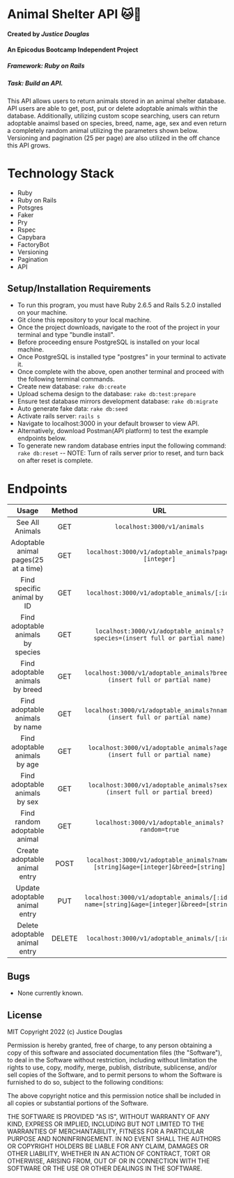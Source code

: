 # Animal Shelter API 🐱🐶
#### Created by _Justice Douglas_
#### An Epicodus Bootcamp Independent Project
##### Framework: Ruby on Rails
##### Task: Build an API.

This API allows users to return animals stored in an animal shelter database. API users are able to get, post, put or delete adoptable animals within the database. Additionally, utilizing custom scope searching, users can return adoptable anaimsl based on species, breed, name, age, sex and even return a completely random animal utilizing the parameters shown below. Versioning and pagination (25 per page) are also utilized in the off chance this API grows.

# Technology Stack
- Ruby
- Ruby on Rails
- Potsgres
- Faker
- Pry
- Rspec
- Capybara
- FactoryBot
- Versioning
- Pagination
- API

## Setup/Installation Requirements

- To run this program, you must have Ruby 2.6.5 and Rails 5.2.0 installed on your machine.
- Git clone this repository to your local machine.
- Once the project downloads, navigate to the root of the project in your terminal and type "bundle install".
- Before proceeding ensure PostgreSQL is installed on your local machine.
- Once PostgreSQL is installed type "postgres" in your terminal to activate it.
- Once complete with the above, open another terminal and proceed with the following terminal commands.
- Create new database: `rake db:create`
- Upload schema design to the database: `rake db:test:prepare`
- Ensure test database mirrors development database: `rake db:migrate`
- Auto generate fake data: `rake db:seed`
- Activate rails server: `rails s` 
- Navigate to localhost:3000 in your default browser to view API.
- Alternatively, download Postman(API platform) to test the example endpoints below.
- To generate new random database entries input the following command: `rake db:reset` -- NOTE: Turn of rails server prior to reset, and turn back on after reset is complete.

# Endpoints
| Usage | Method | URL | Parameters |
| :---: | :---: | :---: | :---: |
| See All Animals | GET | `localhost:3000/v1/animals` |  |
| Adoptable animal pages(25 at a time) | GET | `localhost:3000/v1/adoptable_animals?page=[integer]` | :page |
| Find specific animal by ID | GET | `localhost:3000/v1/adoptable_animals/[:id]` |:id |
| Find adoptable animals by species | GET | `localhost:3000/v1/adoptable_animals?species=(insert full or partial name)` | :species |
| Find adoptable animals by breed | GET | `localhost:3000/v1/adoptable_animals?breed=(insert full or partial name)` | :breed |
| Find adoptable animals by name | GET | `localhost:3000/v1/adoptable_animals?nname=(insert full or partial name)` | :name |
| Find adoptable animals by age | GET | `localhost:3000/v1/adoptable_animals?age=(insert full or partial name)` | :age |
| Find adoptable animals by sex | GET | `localhost:3000/v1/adoptable_animals?sex=(insert full or partial breed)` | :sex |
| Find random adoptable animal | GET | `localhost:3000/v1/adoptable_animals?random=true` | :random |
| Create adoptable animal entry | POST | `localhost:3000/v1/adoptable_animals?name=[string]&age=[integer]&breed=[string]` | :species, :breed, :name, :age, :sex |
| Update adoptable animal entry | PUT | `localhost:3000/v1/adoptable_animals/[:id]?name=[string]&age=[integer]&breed=[string]` | :species, :breed, :name, :age, :sex |
| Delete adoptable animal entry | DELETE | `localhost:3000/v1/adoptable_animals/[:id]` | :id |

## Bugs
- None currently known.

## License

MIT Copyright 2022 (c) Justice Douglas

Permission is hereby granted, free of charge, to any person obtaining a copy of this software and associated documentation files (the "Software"), to deal in the Software without restriction, including without limitation the rights to use, copy, modify, merge, publish, distribute, sublicense, and/or sell copies of the Software, and to permit persons to whom the Software is furnished to do so, subject to the following conditions:

The above copyright notice and this permission notice shall be included in all copies or substantial portions of the Software.

THE SOFTWARE IS PROVIDED "AS IS", WITHOUT WARRANTY OF ANY KIND, EXPRESS OR IMPLIED, INCLUDING BUT NOT LIMITED TO THE WARRANTIES OF MERCHANTABILITY, FITNESS FOR A PARTICULAR PURPOSE AND NONINFRINGEMENT. IN NO EVENT SHALL THE AUTHORS OR COPYRIGHT HOLDERS BE LIABLE FOR ANY CLAIM, DAMAGES OR OTHER LIABILITY, WHETHER IN AN ACTION OF CONTRACT, TORT OR OTHERWISE, ARISING FROM, OUT OF OR IN CONNECTION WITH THE SOFTWARE OR THE USE OR OTHER DEALINGS IN THE SOFTWARE.
